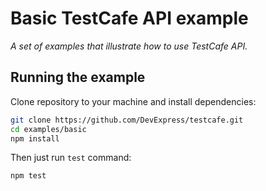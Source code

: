 # Basic TestCafe API example

*A set of examples that illustrate how to use TestCafe API.*

## Running the example
Clone repository to your machine and install dependencies:
```sh
git clone https://github.com/DevExpress/testcafe.git
cd examples/basic
npm install
```

Then just run `test` command:
```sh
npm test
```

